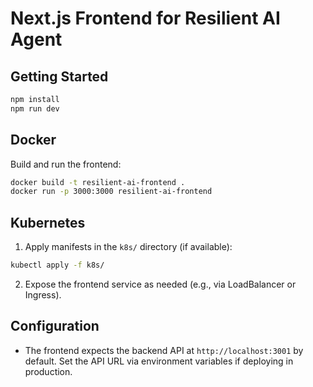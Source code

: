 # Next.js Frontend for Resilient AI Agent

## Getting Started

```sh
npm install
npm run dev
```

## Docker

Build and run the frontend:
```sh
docker build -t resilient-ai-frontend .
docker run -p 3000:3000 resilient-ai-frontend
```

## Kubernetes

1. Apply manifests in the `k8s/` directory (if available):
```sh
kubectl apply -f k8s/
```
2. Expose the frontend service as needed (e.g., via LoadBalancer or Ingress).

## Configuration
- The frontend expects the backend API at `http://localhost:3001` by default. Set the API URL via environment variables if deploying in production.
